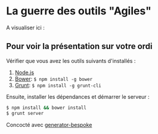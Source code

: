 # La guerre des outils "Agiles"

A visualiser ici :  

## Pour voir la présentation sur votre ordi

Vérifier que vous avez les outils suivants d'installés :

1. [Node.js](http://nodejs.org)
2. [Bower](http://bower.io): `$ npm install -g bower`
3. [Grunt](http://gruntjs.com): `$ npm install -g grunt-cli`

Ensuite, installer les dépendances et démarrer le serveur :

```bash
$ npm install && bower install
$ grunt server
```

Concocté avec [generator-bespoke](https://github.com/markdalgleish/generator-bespoke)